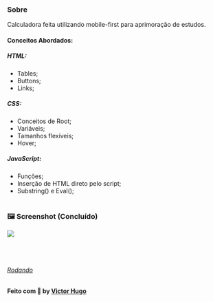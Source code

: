 ### Sobre

Calculadora feita utilizando mobile-first para aprimoração de estudos.<br>

#### Conceitos Abordados:

##### HTML:
 - Tables;
 - Buttons;
 - Links; <br>
 
##### CSS:
  - Conceitos de Root;
  - Variáveis;
  - Tamanhos flexíveis;
  - Hover;<br>
 
##### JavaScript:
  - Funções;
  - Inserção de HTML direto pelo script;
  - Substring() e Eval();<br><br>

### 🖼 Screenshot (Concluído)

<img src="https://i.ibb.co/q0jN8d1/Calculadora.png">

<br><br>

<h6><a href="https://victorhugolessa.github.io/calculator/">Rodando</a></h6>

<h4 text-align="center">
    Feito com 💜 by <a href="https://www.linkedin.com/in/victorhugolessa/" target="_blank">Victor Hugo</a>
</h4>

